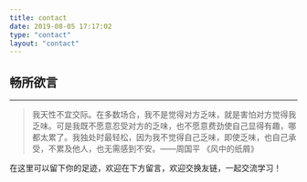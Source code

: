 ```yaml
---
title: contact
date: 2019-08-05 17:17:02
type: "contact"
layout: "contact"
---
```



## 畅所欲言
---
> 我天性不宜交际。在多数场合，我不是觉得对方乏味，就是害怕对方觉得我乏味。可是我既不愿意忍受对方的乏味，也不愿意费劲使自己显得有趣，哪都太累了。我独处时最轻松，因为我不觉得自己乏味，即使乏味，也自己承受，不累及他人，也无需感到不安。——周国平 《风中的纸屑》

在这里可以留下你的足迹，欢迎在下方留言，欢迎交换友链，一起交流学习！




